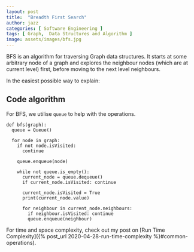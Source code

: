```yaml
---
layout: post
title:  "Breadth First Search"
author: jazz
categories: [ Software Engineering ]
tags: [ Graph,  Data Structures and Algorithm ]
image: assets/images/bfs.jpg
---
```


BFS is an algorithm for traversing Graph data structures. It starts at some arbitrary node of a graph and explores the neighbour nodes (which are at current level) first, before moving to the next level neighbours.

In the easiest possible way to explain:

<canvas id="bfs" class="code-aid"></canvas>

## Code algorithm

For BFS, we utilise `queue` to help with the operations.

```py3
def bfs(graph):
  queue = Queue()

  for node in graph:
    if not node.isVisited:
      continue

    queue.enqueue(node)

    while not queue.is_empty():
      current_node = queue.dequeue()
      if current_node.isVisited: continue

      current_node.isVisited = True
      print(current_node.value)

      for neighbour in current_node.neighbours:
        if neighbour.isVisited: continue
        queue.enqueue(neighbour)
```

For time and space complexity, check out my post on [Run Time Complexity]({% post_url 2020-04-28-run-time-complexity %}#common-operations).
